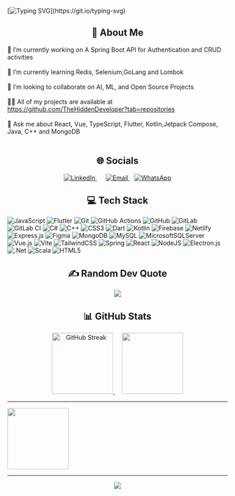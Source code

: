 <link rel="stylesheet" href="https://cdnjs.cloudflare.com/ajax/libs/font-awesome/5.15.4/css/all.min.css">

[![Typing SVG](https://readme-typing-svg.demolab.com?font=Fira+Code&pause=1000&width=435&lines=%F0%9F%91%8BHowdy%2C+I'm+Rodney;I+am+a+Full-Stack+Developer;I+build+systems+from+scratch!)](https://git.io/typing-svg)

<h2 align="center">💫 About Me</h2>

🔭 I’m currently working on A Spring Boot API for Authentication and CRUD activities<br><br>
🌱 I’m currently learning Redis, Selenium,GoLang and Lombok<br><br>
👯 I’m looking to collaborate on AI, ML, and Open Source Projects<br><br>
👨‍💻 All of my projects are available at https://github.com/TheHiddenDeveloper?tab=repositories<br><br>
💬 Ask me about React, Vue, TypeScript, Flutter, Kotlin,Jetpack Compose, Java, C++ and MongoDB<br><br>


<h2 align="center">🌐 Socials</h2>
<div align="center">
  <a href="https://www.linkedin.com/in/haganrodney" style="margin-right: 10px;">
    <img src="https://img.shields.io/badge/LinkedIn-0077B5?style=for-the-badge&logo=linkedin&logoColor=white" alt="LinkedIn">
  </a>
  <a href="mailto:rodneyhagan74@gmail.com" style="margin-left: 10px;">
    <img src="https://img.shields.io/badge/Email-D14836?style=for-the-badge&logo=gmail&logoColor=white" alt="Email">
  </a>
  <a href="https://wa.me/233599135546" style="margin-left: 10px;">
    <img src="https://img.shields.io/badge/WhatsApp-25D366?style=for-the-badge&logo=whatsapp&logoColor=white" alt="WhatsApp">
  </a>
</div>

<h2 align="center">💻 Tech Stack </h2>

![JavaScript](https://img.shields.io/badge/javascript-%23323330.svg?style=for-the-badge&logo=javascript&logoColor=%23F7DF1E) ![Flutter](https://img.shields.io/badge/Flutter-%2302569B.svg?style=for-the-badge&logo=Flutter&logoColor=white) ![Git](https://img.shields.io/badge/git-%23F05033.svg?style=for-the-badge&logo=git&logoColor=white) ![GitHub Actions](https://img.shields.io/badge/github%20actions-%232671E5.svg?style=for-the-badge&logo=githubactions&logoColor=white) ![GitHub](https://img.shields.io/badge/github-%23121011.svg?style=for-the-badge&logo=github&logoColor=white) ![GitLab](https://img.shields.io/badge/gitlab-%23181717.svg?style=for-the-badge&logo=gitlab&logoColor=white) ![GitLab CI](https://img.shields.io/badge/gitlab%20CI-%23181717.svg?style=for-the-badge&logo=gitlab&logoColor=white) ![C#](https://img.shields.io/badge/c%23-%23239120.svg?style=for-the-badge&logo=csharp&logoColor=white) ![C++](https://img.shields.io/badge/c++-%2300599C.svg?style=for-the-badge&logo=c%2B%2B&logoColor=white) ![CSS3](https://img.shields.io/badge/css3-%231572B6.svg?style=for-the-badge&logo=css3&logoColor=white) ![Dart](https://img.shields.io/badge/dart-%230175C2.svg?style=for-the-badge&logo=dart&logoColor=white) ![Kotlin](https://img.shields.io/badge/kotlin-%237F52FF.svg?style=for-the-badge&logo=kotlin&logoColor=white) ![Firebase](https://img.shields.io/badge/firebase-%23039BE5.svg?style=for-the-badge&logo=firebase) ![Netlify](https://img.shields.io/badge/netlify-%23000000.svg?style=for-the-badge&logo=netlify&logoColor=#00C7B7) ![Express.js](https://img.shields.io/badge/express.js-%23404d59.svg?style=for-the-badge&logo=express&logoColor=%2361DAFB) ![Figma](https://img.shields.io/badge/figma-%23F24E1E.svg?style=for-the-badge&logo=figma&logoColor=white) ![MongoDB](https://img.shields.io/badge/MongoDB-%234ea94b.svg?style=for-the-badge&logo=mongodb&logoColor=white) ![MySQL](https://img.shields.io/badge/mysql-4479A1.svg?style=for-the-badge&logo=mysql&logoColor=white) ![MicrosoftSQLServer](https://img.shields.io/badge/Microsoft%20SQL%20Server-CC2927?style=for-the-badge&logo=microsoft%20sql%20server&logoColor=white) ![Vue.js](https://img.shields.io/badge/vue.js-%2335495e.svg?style=for-the-badge&logo=vuedotjs&logoColor=%234FC08D) ![Vite](https://img.shields.io/badge/vite-%23646CFF.svg?style=for-the-badge&logo=vite&logoColor=white) ![TailwindCSS](https://img.shields.io/badge/tailwindcss-%2338B2AC.svg?style=for-the-badge&logo=tailwind-css&logoColor=white) ![Spring](https://img.shields.io/badge/spring-%236DB33F.svg?style=for-the-badge&logo=spring&logoColor=white) ![React](https://img.shields.io/badge/react-%2320232a.svg?style=for-the-badge&logo=react&logoColor=%2361DAFB) ![NodeJS](https://img.shields.io/badge/node.js-6DA55F?style=for-the-badge&logo=node.js&logoColor=white) ![Electron.js](https://img.shields.io/badge/Electron-191970?style=for-the-badge&logo=Electron&logoColor=white) ![.Net](https://img.shields.io/badge/.NET-5C2D91?style=for-the-badge&logo=.net&logoColor=white) ![Scala](https://img.shields.io/badge/scala-%23DC322F.svg?style=for-the-badge&logo=scala&logoColor=white) ![HTML5](https://img.shields.io/badge/html5-%23E34F26.svg?style=for-the-badge&logo=html5&logoColor=white)

<h2 align="center">✍️ Random Dev Quote </h2>
<div align="center">
  <img class="img" src="https://quotes-github-readme.vercel.app/api?type=horizontal&theme=radical"/>
</div>


<h2 align="center">📊 GitHub Stats</h2>

<div align="center">
  <a href="https://git.io/streak-stats">
    <img height="140" src="https://streak-stats.demolab.com?user=TheHiddenDeveloper&theme=cobalt" alt="GitHub Streak" />
  </a>
  &nbsp;
  &nbsp;
  <img height="140" class="img" src="https://github-readme-stats.vercel.app/api?username=thehiddendeveloper&theme=tokyonight&hide_border=false&include_all_commits=true&count_private=true" />
</div>

---

<div style="display: flex; flex-direction: row;", align="center">
  <img height="140" class="img" src="https://github-readme-stats.vercel.app/api/top-langs/?username=thehiddendeveloper&theme=tokyonight&hide_border=false&include_all_commits=true&count_private=true&layout=compact" />
</div>

---
<div align="center">
  <img class="img" src="https://visitcount.itsvg.in/api?id=thehiddendeveloper&icon=0&color=0)](https://visitcount.itsvg.in"/>
</div>
